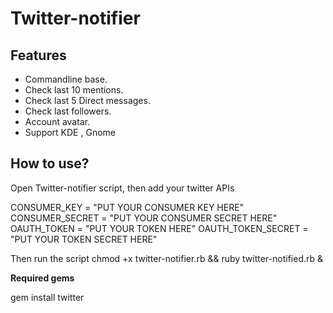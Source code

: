 Twitter-notifier
================

Features
---------
* Commandline base.
* Check last 10 mentions.
* Check last 5 Direct messages.
* Check last followers.
* Account avatar.
* Support KDE , Gnome


How to use?
--------------
Open Twitter-notifier script, then add your twitter APIs

  CONSUMER_KEY        = "PUT YOUR CONSUMER KEY HERE"
  CONSUMER_SECRET     = "PUT YOUR CONSUMER SECRET HERE"
  OAUTH_TOKEN         = "PUT YOUR TOKEN HERE"
  OAUTH_TOKEN_SECRET  = "PUT YOUR TOKEN SECRET HERE"


Then run the script
  chmod +x twitter-notifier.rb && ruby twitter-notified.rb &





**Required gems**

  gem install twitter


  

